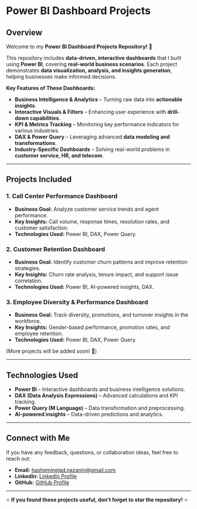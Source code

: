 # Power BI Dashboard Projects  

## Overview  
Welcome to my **Power BI Dashboard Projects Repository!** 👋  

This repository includes **data-driven, interactive dashboards** that I built using **Power BI**, covering **real-world business scenarios**. Each project demonstrates **data visualization, analysis, and insights generation**, helping businesses make informed decisions.  

**Key Features of These Dashboards:**  
- **Business Intelligence & Analytics** – Turning raw data into **actionable insights**.  
- **Interactive Visuals & Filters** – Enhancing user experience with **drill-down capabilities**.  
- **KPI & Metrics Tracking** – Monitoring key performance indicators for various industries.  
- **DAX & Power Query** – Leveraging advanced **data modeling and transformations**.  
- **Industry-Specific Dashboards** – Solving real-world problems in **customer service, HR, and telecom**.  

---

## **Projects Included**  

### 1. Call Center Performance Dashboard
- **Business Goal:** Analyze customer service trends and agent performance.  
- **Key Insights:** Call volume, response times, resolution rates, and customer satisfaction.  
- **Technologies Used:** Power BI, DAX, Power Query.  


### 2. Customer Retention Dashboard 
- **Business Goal:** Identify customer churn patterns and improve retention strategies.  
- **Key Insights:** Churn rate analysis, tenure impact, and support issue correlation.  
- **Technologies Used:** Power BI, AI-powered insights, DAX.  


### 3. Employee Diversity & Performance Dashboard
- **Business Goal:** Track diversity, promotions, and turnover insights in the workforce.  
- **Key Insights:** Gender-based performance, promotion rates, and employee retention.  
- **Technologies Used:** Power BI, DAX, Power Query.  


(More projects will be added soon! 🚀)  

---

## **Technologies Used**  
- **Power BI** – Interactive dashboards and business intelligence solutions.  
- **DAX (Data Analysis Expressions)** – Advanced calculations and KPI tracking.  
- **Power Query (M Language)** – Data transformation and preprocessing.  
- **AI-powered insights** – Data-driven predictions and analytics.  

---
## Connect with Me  
If you have any feedback, questions, or collaboration ideas, feel free to reach out:  

- **Email:** hasheminejad.nazanin@gmail.com
- **LinkedIn:** [LinkedIn Profile](https://www.linkedin.com/in/nazanin-hasheminejad/)  
- **GitHub:** [GitHub Profile](https://github.com/Nazanin-Hasheminejad)  

---

⭐ **If you found these projects useful, don’t forget to star the repository!** ⭐
